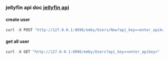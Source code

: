### jellyfin api doc <a href="https://app.swaggerhub.com/apis/vdts/jellyfin-server_api/" target="_blank">jellyfin api</a>

#### create user
```python
curl -X POST "http://127.0.0.1:8096/emby/Users/New?api_key=<enter_apikey>" -H  "accept: application/json" -H  "Content-Type: application/json" -d "{\"Name\":\"new user\"}"
```

#### get all user
```python
curl -X GET "http://127.0.0.1:8096/emby/Users?api_key=<enter_apikey>" -H  "accept: application/json" -H  "Content-Type: application/json"
```
